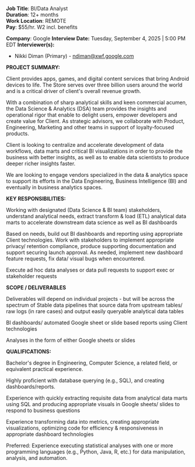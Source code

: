 **Job Title**: BI/Data Analyst\
**Duration**: 12+ months\
**Work Location**: REMOTE\
**Pay**: \$55/hr. W2 incl. benefits

**Company**: Google
**Interview Date:** Tuesday, September 4, 2025 | 5:00 PM EDT
**Interviewer(s):**

-   Nikki Diman (Primary) - <ndiman@xwf.google.com>


**PROJECT SUMMARY:**

Client provides apps, games, and digital content services that bring
Android devices to life. The Store serves over three billion users
around the world and is a critical driver of client's overall revenue
growth.

With a combination of sharp analytical skills and keen commercial
acumen, the Data Science & Analytics (DSA) team provides the insights
and operational rigor that enable to delight users, empower developers
and create value for Client. As strategic advisors, we collaborate with
Product, Engineering, Marketing and other teams in support
of loyalty-focused products.

Client is looking to centralize and accelerate development of data
workflows, data marts and critical BI visualizations in order to provide
the business with better insights, as well as to enable data scientists
to produce deeper richer insights faster.

We are looking to engage vendors specialized in the data & analytics
space to support its efforts in the Data Engineering, Business
Intelligence (BI) and eventually in business analytics spaces.

**KEY RESPONSIBILITIES:**

Working with designated (Data Science & BI team) stakeholders,
understand analytical needs, extract transform & load (ETL) analytical
data marts to accelerate downstream data science as well as BI
dashboards

Based on needs, build out BI dashboards and reporting using appropriate
Client technologies. Work with stakeholders to implement appropriate
privacy/ retention compliance, produce supporting documentation and
support securing launch approval. As needed, implement new dashboard
feature requests, fix data/ visual bugs when encountered.

Execute ad hoc data analyses or data pull requests to support exec or
stakeholder requests

**SCOPE / DELIVERABLES**

Deliverables will depend on individual projects - but will be across the
spectrum of Stable data pipelines that source data from upstream tables/
raw logs (in rare cases) and output easily queryable analytical data
tables

BI dashboards/ automated Google sheet or slide based reports using
Client technologies

Analyses in the form of either Google sheets or slides

**QUALIFICATIONS:**

Bachelor's degree in Engineering, Computer Science, a related field, or
equivalent practical experience.

Highly proficient with database querying (e.g., SQL), and creating
dashboards/reports.

Experience with quickly extracting requisite data from analytical data
marts using SQL and producing appropriate visuals in Google sheets/
slides to respond to business questions

Experience transforming data into metrics, creating appropriate
visualizations, optimizing code for efficiency & responsiveness in
appropriate dashboard technologies

Preferred: Experience executing statistical analyses with one or more
programming languages (e.g., Python, Java, R, etc.) for data
manipulation, analysis, and automation.
